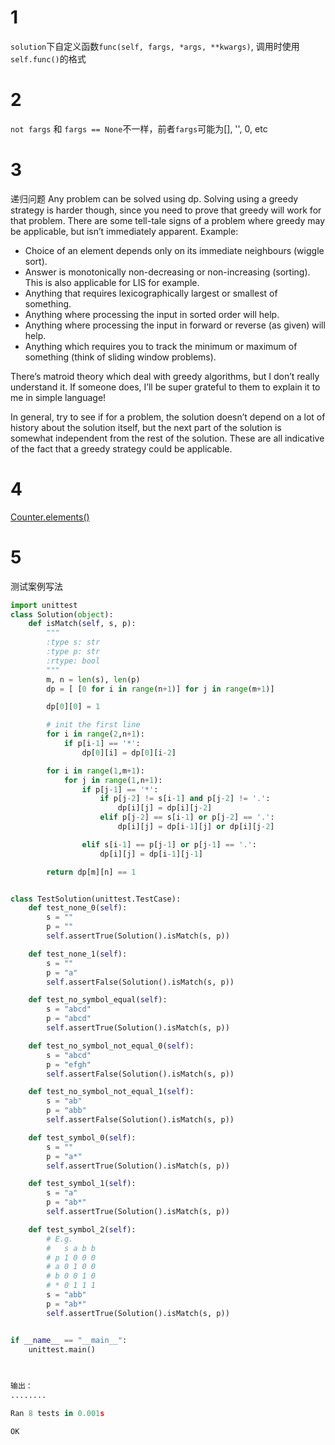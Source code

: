 # 1
```solution```下自定义函数```func(self, fargs, *args, **kwargs)```, 调用时使用```self.func()```的格式

# 2
```not fargs``` 和 ```fargs == None```不一样，前者```fargs```可能为[], '', 0, etc

# 3
递归问题
Any problem can be solved using dp. Solving using a greedy strategy is harder though, since you need to prove that greedy will work for that problem. There are some tell-tale signs of a problem where greedy may be applicable, but isn’t immediately apparent. Example:

- Choice of an element depends only on its immediate neighbours (wiggle sort).
- Answer is monotonically non-decreasing or non-increasing (sorting). This is also applicable for LIS for example.
- Anything that requires lexicographically largest or smallest of something.
- Anything where processing the input in sorted order will help.
- Anything where processing the input in forward or reverse (as given) will help.
- Anything which requires you to track the minimum or maximum of something (think of sliding window problems).

There’s matroid theory which deal with greedy algorithms, but I don’t really understand it. If someone does, I’ll be super grateful to them to explain it to me in simple language!

In general, try to see if for a problem, the solution doesn’t depend on a lot of history about the solution itself, but the next part of the solution is somewhat independent from the rest of the solution. These are all indicative of the fact that a greedy strategy could be applicable.

# 4
[Counter.elements()](https://docs.python.org/2/library/collections.html)

# 5
测试案例写法

```python
import unittest
class Solution(object):
    def isMatch(self, s, p):
        """
        :type s: str
        :type p: str
        :rtype: bool
        """
        m, n = len(s), len(p)
        dp = [ [0 for i in range(n+1)] for j in range(m+1)]

        dp[0][0] = 1

        # init the first line
        for i in range(2,n+1):
            if p[i-1] == '*':
                dp[0][i] = dp[0][i-2]

        for i in range(1,m+1):
            for j in range(1,n+1):
                if p[j-1] == '*':
                    if p[j-2] != s[i-1] and p[j-2] != '.':
                        dp[i][j] = dp[i][j-2]
                    elif p[j-2] == s[i-1] or p[j-2] == '.':
                        dp[i][j] = dp[i-1][j] or dp[i][j-2]

                elif s[i-1] == p[j-1] or p[j-1] == '.':
                    dp[i][j] = dp[i-1][j-1]

        return dp[m][n] == 1


class TestSolution(unittest.TestCase):
    def test_none_0(self):
        s = ""
        p = ""
        self.assertTrue(Solution().isMatch(s, p))

    def test_none_1(self):
        s = ""
        p = "a"
        self.assertFalse(Solution().isMatch(s, p))

    def test_no_symbol_equal(self):
        s = "abcd"
        p = "abcd"
        self.assertTrue(Solution().isMatch(s, p))

    def test_no_symbol_not_equal_0(self):
        s = "abcd"
        p = "efgh"
        self.assertFalse(Solution().isMatch(s, p))

    def test_no_symbol_not_equal_1(self):
        s = "ab"
        p = "abb"
        self.assertFalse(Solution().isMatch(s, p))

    def test_symbol_0(self):
        s = ""
        p = "a*"
        self.assertTrue(Solution().isMatch(s, p))

    def test_symbol_1(self):
        s = "a"
        p = "ab*"
        self.assertTrue(Solution().isMatch(s, p))

    def test_symbol_2(self):
        # E.g.
        #   s a b b
        # p 1 0 0 0
        # a 0 1 0 0
        # b 0 0 1 0
        # * 0 1 1 1
        s = "abb"
        p = "ab*"
        self.assertTrue(Solution().isMatch(s, p))


if __name__ == "__main__":
    unittest.main()
    
    

输出：
........

Ran 8 tests in 0.001s

OK
```
